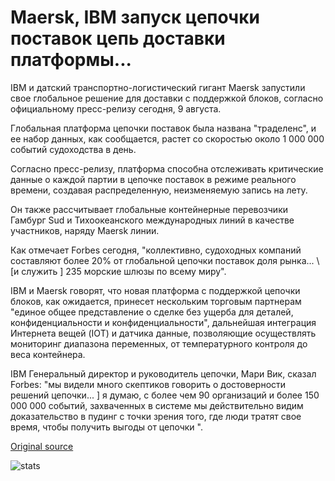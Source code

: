 # Maersk, IBM запуск цепочки поставок цепь доставки платформы...

IBM и датский транспортно-логистический гигант Maersk запустили свое глобальное решение для доставки с поддержкой блоков, согласно официальному пресс-релизу сегодня, 9 августа.

Глобальная платформа цепочки поставок была названа "траделенс", и ее набор данных, как сообщается, растет со скоростью около 1 000 000 событий судоходства в день.

Согласно пресс-релизу, платформа способна отслеживать критические данные о каждой партии в цепочке поставок в режиме реального времени, создавая распределенную, неизменяемую запись на лету.

Он также рассчитывает глобальные контейнерные перевозчики Гамбург Sud и Тихоокеанского международных линий в качестве участников, наряду Maersk линии.

Как отмечает Forbes сегодня, "коллективно, судоходных компаний составляют более 20% от глобальной цепочки поставок доля рынка... \ [и служить \] 235 морские шлюзы по всему миру".

IBM и Maersk говорят, что новая платформа с поддержкой цепочки блоков, как ожидается, принесет нескольким торговым партнерам "единое общее представление о сделке без ущерба для деталей, конфиденциальности и конфиденциальности", дальнейшая интеграция Интернета вещей (IOT) и датчика данные, позволяющие осуществлять мониторинг диапазона переменных, от температурного контроля до веса контейнера.

IBM Генеральный директор и руководитель цепочки, Мари Вик, сказал Forbes: "мы видели много скептиков говорить о достоверности решений цепочки... \] я думаю, с более чем 90 организаций и более 150 000 000 событий, захваченных в системе мы действительно видим доказательство в пудинг с точки зрения того, где люди тратят свое время, чтобы получить выгоды от цепочки ".

[Original source](https://cointelegraph.com/news/maersk-ibm-launch-blockchain-shipping-supply-chain-platform)

![stats](https://c.statcounter.com/11760860/0/a89fa40b/1/ "stats")